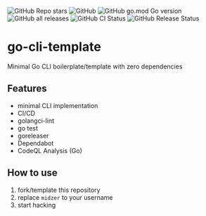 ![GitHub Repo stars](https://img.shields.io/github/stars/midzer/go-cli-template?style=social)
![GitHub](https://img.shields.io/github/license/midzer/go-cli-template)
![GitHub go.mod Go version](https://img.shields.io/github/go-mod/go-version/midzer/go-cli-template)
![GitHub all releases](https://img.shields.io/github/downloads/midzer/go-cli-template/total)
![GitHub CI Status](https://img.shields.io/github/workflow/status/midzer/go-cli-template/ci?label=CI)
![GitHub Release Status](https://img.shields.io/github/workflow/status/midzer/go-cli-template/Release?label=release)

# go-cli-template

Minimal Go CLI boilerplate/template with zero dependencies

## Features

- minimal CLI implementation
- CI/CD
- golangci-lint
- go test
- goreleaser
- Dependabot
- CodeQL Analysis (Go)

## How to use

1. fork/template this repository
2. replace `midzer` to your username
3. start hacking

